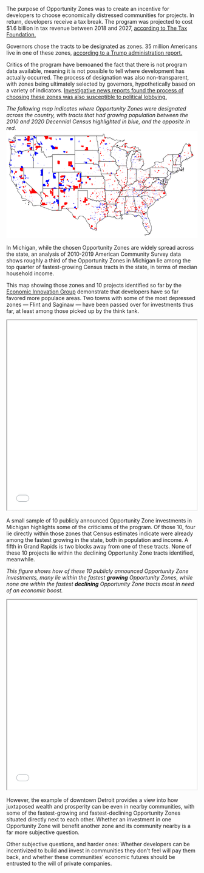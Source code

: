The purpose of Opportunity Zones was to create an incentive for developers to choose economically distressed communities for projects. In return, developers receive a tax break. The program was projected to cost $1.6 billion in tax revenue between 2018 and 2027, <a href = "https://taxfoundation.org/opportunity-zones-what-we-know-and-what-we-dont/">according to The Tax Foundation.</a>

<p>Governors chose the tracts to be designated as zones. 35 million Americans live in one of these zones, <a href="https://opportunityzones.hud.gov/sites/opportunityzones.hud.gov/files/documents/OZ_One_Year_Report.pdf"> according to a Trump administration report.</a></p>

<p>Critics of the program have bemoaned the fact that there is not program data available, meaning it is not possible to tell where development has actually occurred. The process of designation was also non-transparent, with zones being ultimately selected by governors, hypothetically based on a variety of indicators. <a href="https://www.propublica.org/article/superyacht-marina-west-palm-beach-opportunity-zone-trump-tax-break-to-help-the-poor-went-to-a-rich-gop-donor">Investigative news reports found the process of choosing these zones was also susceptible to political lobbying.</a> </p>

<i>The following map indicates where Opportunity Zones were designated across the country, with tracts that had growing population between the 2010 and 2020 Decennial Census highlighted in blue, and the opposite in red.</i>
![This is an image](all_opzones.png)

<p>In Michigan, while the chosen Opportunity Zones are widely spread across the state, an analysis of 2010-2019 American Community Survey data shows roughly a third of the Opportunity Zones in Michigan lie among the top quarter of fastest-growing Census tracts in the state, in terms of median household income.
  
<p>This map showing those zones and 10 projects identified so far by the <a href = "https://eig.org/oz-activity-map">Economic Innovation Group</a> demonstrate that developers have so far favored more populace areas. Two towns with some of the most depressed zones — Flint and Saginaw — have been passed over for investments thus far, at least among those picked up by the think tank.</p>

<iframe src="opzones_map.html" height="500" width="500"></iframe>

<p>A small sample of 10 publicly announced Opportunity Zone investments in Michigan highlights some of the criticisms of the program. Of those 10, four lie directly within those zones that Census estimates indicate were already among the fastest growing in the state, both in population and income. A fifth in Grand Rapids is two blocks away from one of these tracts. None of these 10 projects lie within the declining Opportunity Zone tracts identified, meanwhile. </p>

<i>This figure shows how of these 10 publicly announced Opportunity Zone investments, many lie within the fastest <strong>growing</strong> Opportunity Zones, while none are within the fastest <strong>declining</strong> Opportunity Zone tracts most in need of an economic boost. </i>

<iframe src="opzones_map_zoom.html" height="500" width="500"></iframe>

<p> However, the example of downtown Detroit provides a view into how juxtaposed wealth and prosperity can be even in nearby communities, with some of the fastest-growing and fastest-declining Opportunity Zones situated directly next to each other. Whether an investment in one Opportunity Zone will benefit another zone and its community nearby is a far more subjective question.</p>

<p>Other subjective questions, and harder ones: Whether developers can be incentivized to build and invest in communities they don't feel will pay them back, and whether these communities' economic futures should be entrusted to the will of private companies.</p>
